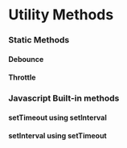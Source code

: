 # Utility Methods

### Static Methods

#### Debounce

#### Throttle

### Javascript Built-in methods

#### setTimeout using setInterval

#### setInterval using setTimeout

